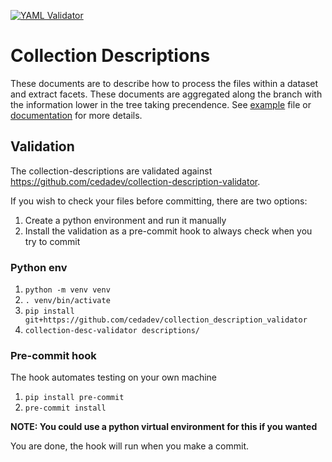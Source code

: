 [![YAML Validator](https://github.com/cedadev/collection-descriptions/actions/workflows/tests.yaml/badge.svg)](https://github.com/cedadev/collecion-descriptions/actions/workflows/tests.yaml)

# Collection Descriptions

These documents are to describe how to process the files within a dataset and extract facets.
These documents are aggregated along the branch with the information lower in the tree taking 
precendence. See [example](example/full_example.yml) file or [documentation](https://cedadev.github.io/stac-generator/collection_descriptions/collection_descriptions.html)
for more details.

## Validation

The collection-descriptions are validated against https://github.com/cedadev/collection-description-validator.

If you wish to check your files before committing, there are two options:
1. Create a python environment and run it manually
2. Install the validation as a pre-commit hook to always check when you try to commit

### Python env

1. `python -m venv venv`
2. `. venv/bin/activate`
3. `pip install git+https://github.com/cedadev/collection_description_validator`
4. `collection-desc-validator descriptions/`

### Pre-commit hook
The hook automates testing on your own machine

1. `pip install pre-commit`
2. `pre-commit install`

**NOTE: You could use a python virtual environment for this if you wanted**

You are done, the hook will run when you make a commit.
